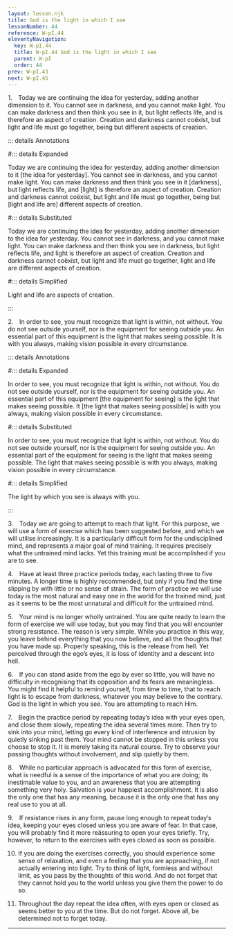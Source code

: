 ```yaml
---
layout: lesson.njk
title: God is the light in which I see
lessonNumber: 44
reference: W-pI.44
eleventyNavigation:
  key: W-pI.44
  title: W-pI.44 God is the light in which I see
  parent: W-pI
  order: 44
prev: W-pI.43
next: W-pI.45
---
```


1. Today we are continuing the idea for yesterday, adding another dimension to it. 
You cannot see in darkness, and you cannot make light. 
You can make darkness and then think you see in it, but light reflects life, and is therefore an aspect of creation. 
Creation and darkness cannot coëxist, but light and life must go together, being but different aspects of creation.

::: details Annotations

#::: details Expanded

Today we are continuing the idea for yesterday, adding another dimension to it [the idea for yesterday]. 
You cannot see in darkness, and you cannot make light. 
You can make darkness and then think you see in it [darkness], but light reflects life, and [light] is therefore an aspect of creation. 
Creation and darkness cannot coëxist, but light and life must go together, being but [light and life are] different aspects of creation.

#::: details Substituted

Today we are continuing the idea for yesterday, adding another dimension to the idea for yesterday. 
You cannot see in darkness, and you cannot make light. 
You can make darkness and then think you see in darkness, but light reflects life, and light is therefore an aspect of creation. 
Creation and darkness cannot coëxist, but light and life must go together, light and life are different aspects of creation.

#::: details Simplified

Light and life are aspects of creation.

:::


2. In order to see, you must recognize that light is within, not without. 
You do not see outside yourself, nor is the equipment for seeing outside you. 
An essential part of this equipment is the light that makes seeing possible. 
It is with you always, making vision possible in every circumstance.

::: details Annotations

#::: details Expanded

In order to see, you must recognize that light is within, not without. 
You do not see outside yourself, nor is the equipment for seeing outside you. 
An essential part of this equipment [the equipment for seeing] is the light that makes seeing possible. 
It [the light that makes seeing possible] is with you always, making vision possible in every circumstance.

#::: details Substituted

In order to see, you must recognize that light is within, not without. 
You do not see outside yourself, nor is the equipment for seeing outside you. 
An essential part of the equipment for seeing is the light that makes seeing possible. 
The light that makes seeing possible is with you always, making vision possible in every circumstance.

#::: details Simplified

The light by which you see is always with you.

:::


3. Today we are going to attempt to reach that light. 
For this purpose, we will use a form of exercise which has been suggested before, and which we will utilise increasingly. 
It is a particularly difficult form for the undisciplined mind, and represents a major goal of mind training. 
It requires precisely what the untrained mind lacks. 
Yet this training must be accomplished if you are to see.


4. Have at least three practice periods today, each lasting three to five minutes. 
A longer time is highly recommended, but only if you find the time slipping by with little or no sense of strain. 
The form of practice we will use today is the most natural and easy one in the world for the trained mind, just as it seems to be the most unnatural and difficult for the untrained mind.


5. Your mind is no longer wholly untrained. 
You are quite ready to learn the form of exercise we will use today, but you may find that you will encounter strong resistance. 
The reason is very simple. 
While you practice in this way, you leave behind everything that you now believe, and all the thoughts that you have made up. 
Properly speaking, this is the release from hell. 
Yet perceived through the ego’s eyes, it is loss of identity and a descent into hell.


6. If you can stand aside from the ego by ever so little, you will have no difficulty in recognising that its opposition and its fears are meaningless. 
You might find it helpful to remind yourself, from time to time, that to reach light is to escape from darkness, whatever you may believe to the contrary. 
God is the light in which you see. 
You are attempting to reach Him.


7. Begin the practice period by repeating today’s idea with your eyes open, and close them slowly, repeating the idea several times more. 
Then try to sink into your mind, letting go every kind of interference and intrusion by quietly sinking past them. 
Your mind cannot be stopped in this unless you choose to stop it. 
It is merely taking its natural course. 
Try to observe your passing thoughts without involvement, and slip quietly by them.


8. While no particular approach is advocated for this form of exercise, what is needful is a sense of the importance of what you are doing; its inestimable value to you, and an awareness that you are attempting something very holy. 
Salvation is your happiest accomplishment. 
It is also the only one that has any meaning, because it is the only one that has any real use to you at all.


9. If resistance rises in any form, pause long enough to repeat today’s idea, keeping your eyes closed unless you are aware of fear. 
In that case, you will probably find it more reässuring to open your eyes briefly. 
Try, however, to return to the exercises with eyes closed as soon as possible.


10. If you are doing the exercises correctly, you should experience some sense of relaxation, and even a feeling that you are approaching, if not actually entering into light. 
Try to think of light, formless and without limit, as you pass by the thoughts of this world. 
And do not forget that they cannot hold you to the world unless you give them the power to do so.


11. Throughout the day repeat the idea often, with eyes open or closed as seems better to you at the time. 
But do not forget. 
Above all, be determined not to forget today.

---
